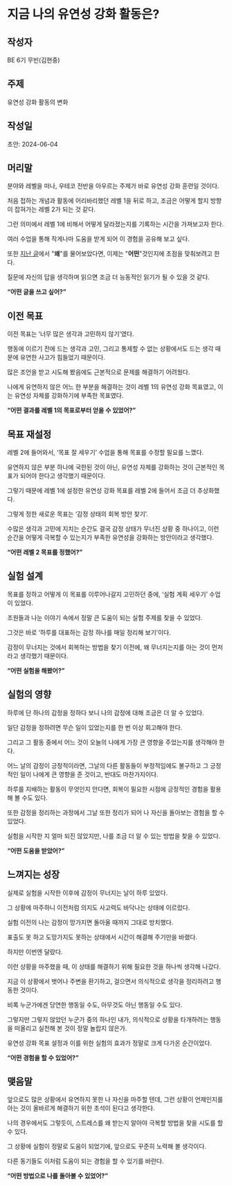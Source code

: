 # 지금 나의 유연성 강화 활동은?

## 작성자

BE 6기 무빈(김현중)

## 주제

유연성 강화 활동의 변화

## 작성일

초안: 2024-06-04

## 머리말

분야와 레벨을 떠나, 우테코 전반을 아우르는 주제가 바로 유연성 강화 훈련일 것이다.

처음 접하는 개념과 활동에 어리바리했던 레벨 1을 뒤로 하고, 조금은 어떻게 할지 방향이 잡혀가는 레벨 2가 되는 것 같다.

그런 의미에서 레벨 1에 비해서 어떻게 달라졌는지를 기록하는 시간을 가져보고자 한다.

여러 수업을 통해 작게나마 도움을 받게 되어 이 경험을 공유해 보고 싶다.

또한 [지난 글](https://github.com/hjk0761/woowa-writing/blob/step1/level1.md)에서 "**왜**"를 물어보았다면, 이제는 "**어떤**"것인지에 초점을 맞춰보려고 한다.

질문에 자신의 답을 생각하며 읽으면 조금 더 능동적인 읽기가 될 수 있을 것 같다.

**“어떤 글을 쓰고 싶어?”**

## 이전 목표

이전 목표는 ‘너무 많은 생각과 고민하지 않기’였다.

행동에 이르기 전에 드는 생각과 고민, 그리고 통제할 수 없는 상황에서도 드는 생각 때문에 유연한 사고가 힘들었기 때문이다.

많은 조언을 받고 시도해 봤음에도 근본적으로 문제를 해결하기 어려웠다.

나에게 유연하지 않은 어느 한 부분을 해결하는 것이 레벨 1의 유연성 강화 목표였고, 이는 유연성 자체를 강화하기에 부족한 목표였다.

**“어떤 결과를 레벨 1의 목표로부터 얻을 수 있었어?”**

## 목표 재설정

레벨 2에 들어와서, ‘목표 잘 세우기’ 수업을 통해 목표를 수정할 필요를 느꼈다.

유연하지 않은 부분 하나에 국한된 것이 아닌, 유연성 자체를 강화하는 것이 근본적인 목표가 되어야 한다고 생각했기 때문이다.

그렇기 때문에 레벨 1에 설정한 유연성 강화 목표를 레벨 2에 들어서 조금 더 추상화했다.

그렇게 정한 새로운 목표는 ‘감정 상태의 회복 방안 찾기’.

수많은 생각과 고민에 지치는 순간도 결국 감정 상태가 무너진 상황 중 하나이고, 이런 순간을 어떻게 극복할 수 있는지가 부족한 유연성을 강화하는 방안이라고 생각했다.

**“어떤 레벨 2 목표를 정했어?”**


## 실험 설계

목표를 정하고 어떻게 이 목표를 이루어나갈지 고민하던 중에, ‘실험 계획 세우기’ 수업이 있었다.

조원들과 나눈 이야기 속에서 정말 큰 도움이 되는 실험 주제를 찾을 수 있었다.

그것은 바로 ‘하루를 대표하는 감정 하나를 매일 정리해 보기’이다.

감정이 무너지는 것에서 회복하는 방법을 찾기 이전에, 왜 무너지는지를 아는 것이 먼저라고 생각했기 때문이다.

**“어떤 실험을 해봤어?”**


## 실험의 영향

하루에 단 하나의 감정을 정하다 보니 나의 감정에 대해 조금은 더 알 수 있었다.

일단 감정을 정하려면 무슨 일이 있었는지를 한 번 이상 회고해야 한다.

그리고 그 활동 중에서 어느 것이 오늘의 나에게 가장 큰 영향을 주었는지를 생각해야 한다.

어느 날의 감정이 긍정적이라면, 그날의 다른 활동들이 부정적임에도 불구하고 그 긍정적인 일이 나에게 큰 영향을 준 것이고, 반대도 마찬가지이다.

하루를 지배하는 활동이 무엇인지 안다면, 회복이 필요한 시점에 긍정적인 경험을 활용해 볼 수도 있다.

또한 감정을 정리하는 과정에서 그날 또한 정리가 되어 나 자신을 돌아보는 경험을 할 수 있었다.

실험을 시작한 지 얼마 되진 않았지만, 나를 조금 더 알 수 있는 방법을 찾을 수 있었다.

**“어떤 도움을 받았어?”**


## 느껴지는 성장

실제로 실험을 시작한 이후에 감정이 무너지는 날이 하루 있었다.

그 상황에 마주하니 이전처럼 의지도 사고력도 바닥나는 상태에 이르렀다.

실험 이전의 나는 감정이 망가지면 돌아올 때까지 그대로 방치했다.

표출도 못 하고 도망가지도 못하는 상태에서 시간이 해결해 주기만을 바랬다.

하지만 이번엔 달랐다.

이런 상황을 마주했을 때, 이 상태를 해결하기 위해 필요한 것을 하나씩 생각해 나갔다.

지금 이 상황에서 벗어나 주변을 환기하고, 걸으면서 의식적으로 생각을 정리하려고 행동한 것이다.

비록 누군가에겐 당연한 행동일 수도, 아무것도 아닌 행동일 수도 있다.

그렇지만 그렇지 않았던 누군가 중의 하나인 내가, 의식적으로 상황을 타개하려는 행동을 떠올리고 실천해 본 것이 정말 놀랍지 않은가.

유연성 강화 목표 설정과 이를 위한 실험의 효과가 정말로 크게 다가온 순간이었다.

**“어떤 경험을 할 수 있었어?”**


## 맺음말

앞으로도 많은 상황에서 유연하지 못한 나 자신을 마주할 텐데, 그런 상황이 언제인지를 아는 것이 올바르게 해결하기 위한 초석이 된다고 생각한다.

나의 경우에서도 그렇듯이, 스트레스를 왜 받는지 알아야 극복할 방법을 찾을 시도를 할 수 있다.

그 상황에 실험이 정말로 도움이 되었기에, 앞으로도 꾸준히 노력해 볼 생각이다.

다른 동기들도 이처럼 도움이 되는 경험을 할 수 있기를 바란다.

**“어떤 방법으로 나를 돌아볼 수 있었어?”**